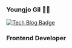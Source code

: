 ### Youngjo Gil 🙌🏼

[![Tech Blog Badge](http://img.shields.io/badge/-0jo's%20blog-blue?style=flat-square&logo=Jekyll&link=https://velog.io/@0jo-gil/posts)](https://velog.io/@0jo-gil/posts)

### Frontend Developer
